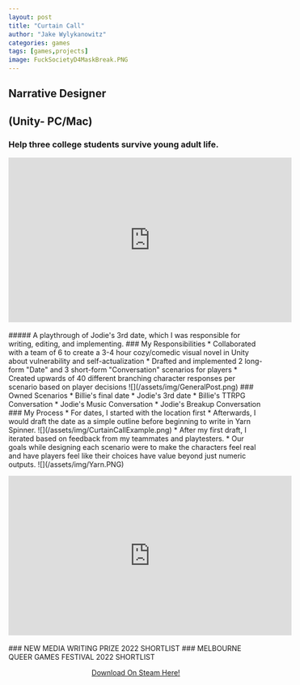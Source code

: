 ```yaml
---
layout: post
title: "Curtain Call"
author: "Jake Wylykanowitz"
categories: games
tags: [games,projects]
image: FuckSocietyD4MaskBreak.PNG
---
```


## Narrative Designer
## (Unity- PC/Mac)
### Help three college students survive young adult life.
<p align = "center"><iframe width="560" height="325" src="https://www.youtube.com/embed/dVwN30v0fDA" title="Curtain Call- Jodie Date 3" frameborder="0" allow="accelerometer; autoplay; clipboard-write; encrypted-media; gyroscope; picture-in-picture; web-share" allowfullscreen></iframe></p>
##### A playthrough of Jodie's 3rd date, which I was responsible for writing, editing, and implementing.
### My Responsibilities
* Collaborated with a team of 6 to create a 3-4 hour cozy/comedic visual novel in Unity about vulnerability and self-actualization
* Drafted and implemented 2 long-form "Date" and 3 short-form "Conversation" scenarios for players
* Created upwards of 40 different branching character responses per scenario based on player decisions
![](/assets/img/GeneralPost.png)
### Owned Scenarios
* Billie's final date
* Jodie's 3rd date
* Billie's TTRPG Conversation 
* Jodie's Music Conversation 
* Jodie's Breakup Conversation
### My Process
* For dates, I started with the location first
* Afterwards, I would draft the date as a simple outline before beginning to write in Yarn Spinner.
![](/assets/img/CurtainCallExample.png)
* After my first draft, I iterated based on feedback from my teammates and playtesters. 
* Our goals while designing each scenario were to make the characters feel real and have players feel like their choices have value beyond just numeric outputs.
![](/assets/img/Yarn.PNG)
<p align = "center"><iframe width="560" height="315" src="https://www.youtube.com/embed/3Ahd_w9RJFk" title="Curtain Call Trailer" frameborder="0" allow="accelerometer; autoplay; clipboard-write; encrypted-media; gyroscope; picture-in-picture; web-share" allowfullscreen></iframe></p>
### NEW MEDIA WRITING PRIZE 2022 SHORTLIST
### MELBOURNE QUEER GAMES FESTIVAL 2022 SHORTLIST
<p align = "center"><a href = "https://store.steampowered.com/app/1839180/Curtain_Call/">Download On Steam Here!</a></p>
